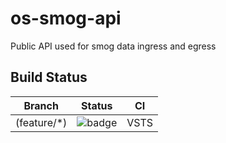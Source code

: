 # os-smog-api

Public API used for smog data ingress and egress

## Build Status

|Branch     | Status                                                                                                                     | CI |
|-----------|----------------------------------------------------------------------------------------------------------------------------|----|
 (feature/*)|![badge](https://opensmog-net.visualstudio.com/_apis/public/build/definitions/dbf362cf-6d45-4160-8ea6-622363ba1a82/1/badge) | VSTS